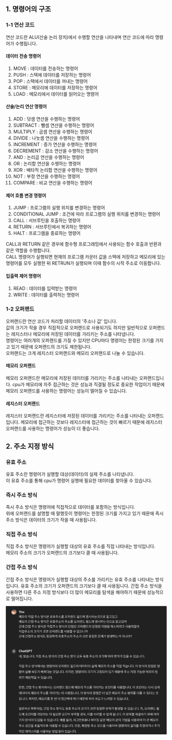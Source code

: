 ## 1. 명령어의 구조

### 1-1 연산 코드

연산 코드란 ALU(산술 논리 장치)에서 수행할 연산을 나타내며 연산 코드에 따라 명령어가 수행됩니다.

#### 데이터 전송 명령어
1. MOVE : 데이터를 전송하는 명령어
2. PUSH : 스택에 데이터를 저장하는 명령어
3. POP : 스택에서 데이터를 꺼내는 명령어
4. STORE : 메모리에 데이터를 저장하는 명령어
5. LOAD : 메모리에서 데이터를 읽어오는 명령어


#### 산술/논리 연산 명령어
1. ADD : 덧셈 연산을 수행하는 명령어
2. SUBTRACT : 뺄셈 연산을 수행하는 명령어
3. MULTIPLY : 곱셈 연산을 수행하는 명령어
4. DIVIDE : 나눗셈 연산을 수행하는 명령어
5. INCREMENT : 증가 연산을 수행하는 명령어
6. DECREMENT : 감소 연산을 수행하는 명령어
7. AND : 논리곱 연산을 수행하는 명령어
8. OR : 논리합 연산을 수행하는 명령어
9. XOR : 배타적 논리합 연산을 수행하는 명령어
10. NOT : 부정 연산을 수행하는 명령어
11. COMPARE : 비교 연산을 수행하는 명령어

#### 제어 흐름 변경 명령어
1. JUMP : 프로그램의 실행 위치를 변경하는 명령어
2. CONDITIONAL JUMP : 조건에 따라 프로그램의 실행 위치를 변경하는 명령어
3. CALL : 서브루틴을 호출하는 명령어
4. RETURN : 서브루틴에서 복귀하는 명령어
5. HALT : 프로그램을 종료하는 명령어

CALL과 RETURN 같은 경우에 함수형 프로그래밍에서 사용되는 함수 호출과 반환과 같은 역할을 수행합니다.  
CALL 명령어가 실행되면 현재의 프로그램 카운터 값을 스택에 저장하고 메모리에 있는 명령어를 모두 실행한 뒤 RETRUN가 실행되며 이때 함수의 시작 주소로 이동합니다.  


#### 입출력 제어 명령어
1. READ : 데이터를 입력받는 명령어
2. WRITE : 데이터를 출력하는 명령어

### 1-2 오퍼랜드

오퍼랜드란 연산 코드가 처리할 데이터의 '주소나 값' 입니다.  
값의 크기가 작을 경우 직접적으로 오퍼랜드로 사용되기도 하지만 일반적으로 오퍼랜드는 레지스터나 메모리에 저장된 데이터를 가리키는 주소를 나타냅니다.  
명령어는 여러개의 오퍼랜드를 가질 수 있지만 CPU마다 명령어는 한정된 크기를 가지고 있기 때문에 오퍼랜드의 크기도 제한됩니다.  
오퍼랜드는 크게 레지스터 오퍼랜드와 메모리 오퍼랜드로 나눌 수 있습니다.  

#### 메모리 오퍼랜드
메모리 오퍼랜드란 메모리에 저장된 데이터를 가리키는 주소를 나타내는 오퍼랜드입니다.
cpu가 메모리에 자주 접근하는 것은 성능과 직결될 정도로 중요한 작업이기 때문에 메모리 오퍼랜드를 사용하는 명령어는 성능이 떨어질 수 있습니다.

#### 레지스터 오퍼랜드
레지스터 오퍼랜드란 레지스터에 저장된 데이터를 가리키는 주소를 나타내는 오퍼랜드입니다.
메모리에 접근하는 것보다 레지스터에 접근하는 것이 빠르기 때문에 레지스터 오퍼랜드를 사용하는 명령어가 성능이 더 좋습니다.

## 2. 주소 지정 방식

### 유효 주소
유효 주소란 명령어가 실행할 대상(데이터)의 실제 주소를 나타냅니다.  
이 유효 주소를 통해 cpu가 명령어 실행에 필요한 데이터를 찾아올 수 있습니다.  

### 즉시 주소 방식
즉시 주소 방식은 명령어에 직접적으로 데이터를 포함하는 방식입니다.  
위에 오퍼랜드를 설명할 때 말했듯이 명령어는 한정된 크기를 가지고 있기 때문에 즉시 주소 방식은 데이터의 크기가 작을 때 사용됩니다.  

### 직접 주소 방식
직접 주소 방식은 명령어가 실행할 대상의 유효 주소를 직접 나타내는 방식입니다.  
메모리 주소의 크기가 오퍼랜드의 크기보다 클 때 사용됩니다.  

### 간접 주소 방식
간접 주소 방식은 명령어가 실행할 대상의 주소를 가리키는 유효 주소를 나타내는 방식입니다.
유효 주소의 크기가 오퍼랜드의 크기보다 클 때 사용됩니다.
간접 주소 방식을 사용하면 다른 주소 지정 방식보다 더 많이 메모리를 탐색을 해야하기 때문에 성능적으로 떨어집니다.

![img.png](../image/정철희-image1.png)
